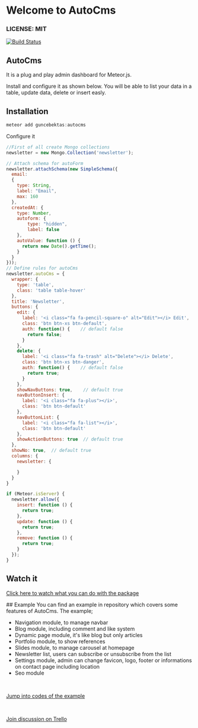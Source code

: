 Welcome to AutoCms
======================

### LICENSE: MIT

[![Build Status](https://api.travis-ci.org/cult-of-coders/redis-oplog.svg?branch=master)](https://travis-ci.org/cult-of-coders/redis-oplog)

## AutoCms
It is a plug and play admin dashboard for Meteor.js. 

Install and configure it as shown below. You will be able to list your data in a table, update data, delete or insert easly.

## Installation
```js
meteor add guncebektas:autocms
```

Configure it
```js
//First of all create Mongo collections
newsletter = new Mongo.Collection('newsletter');

// Attach schema for autoForm
newsletter.attachSchema(new SimpleSchema({
  email:
  {
    type: String,
    label: "Email",
    max: 160
  },
  createdAt: {
    type: Number,
    autoform: {
        type: "hidden",
        label: false
    },
    autoValue: function () { 
      return new Date().getTime();
    }
  }
}));
// Define rules for autoCms
newsletter.autoCms = {
  wrapper: {
    type: 'table',
    class: 'table table-hover'
  },
  title: 'Newsletter',
  buttons: {
    edit: {
      label: '<i class="fa fa-pencil-square-o" alt="Edit"></i> Edit',
      class: 'btn btn-xs btn-default',
      auth: function() {    // default false
        return false; 
      }
    },  
    delete: {
      label: '<i class="fa fa-trash" alt="Delete"></i> Delete',
      class: 'btn btn-xs btn-danger',
      auth: function() {    // default false
        return true; 
      }
    },
    showNavButtons: true,    // default true
    navButtonInsert: {
      label: '<i class="fa fa-plus"></i>',
      class: 'btn btn-default'
    },
    navButtonList: {
      label: '<i class="fa fa-list"></i>',
      class: 'btn btn-default'
    },
    showActionButtons: true  // default true
  },
  showNo: true,  // default true
  columns: {
    newsletter: {

    }
  }
}

if (Meteor.isServer) {
  newsletter.allow({
    insert: function () {
      return true;
    },
    update: function () {
      return true;
    },
    remove: function () {
      return true;
    }
  });
}
```

## Watch it
<p><a href="https://www.youtube.com/embed/uo1ju2qzL90">Click here to watch what you can do with the package</a></p>
## Example
You can find an example in repository which covers some features of AutoCms. The example;
<ul>
  <li>Navigation module, to manage navbar</li>
  <li>Blog module, including comment and like system</li>
  <li>Dynamic page module, it's like blog but only articles</li>
  <li>Portfolio module, to show references</li>
  <li>Slides module, to manage carousel at homepage</li>
  <li>Newsletter list, users can subscribe or unsubscribe from the list</li>
  <li>Settings module, admin can change favicon, logo, footer or informations on contact page including location</li>
  <li>Seo module</li>
</ul>
<br/>
<p><a href="https://github.com/guncebektas/autocms/tree/master/example">Jump into codes of the example</a></p>
<br/>
<p><a href="https://trello.com/b/qUE3cSUd/autocms">Join discussion on Trello</a></p>
